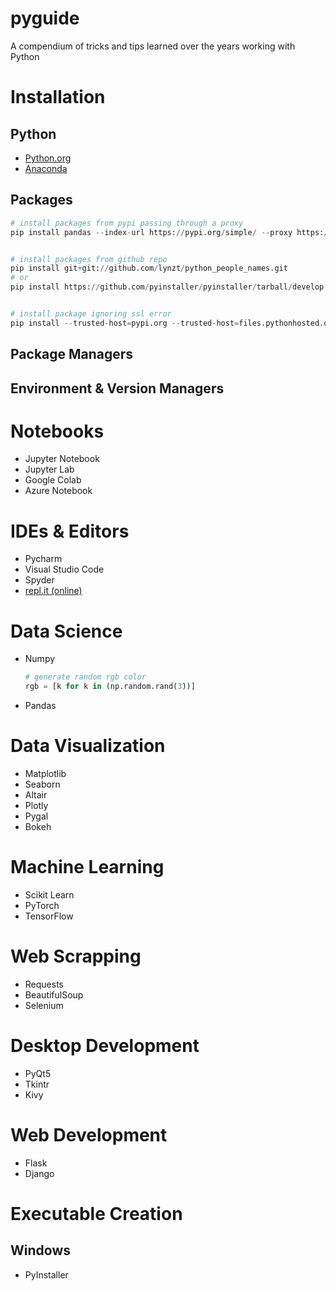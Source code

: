 # pyguide
A compendium of tricks and tips learned over the years working with Python

# Installation
## Python
* [Python.org](https://www.python.org/)
* [Anaconda](https://www.anaconda.com/)

## Packages
```python
# install packages from pypi passing through a proxy
pip install pandas --index-url https://pypi.org/simple/ --proxy https://yourproxy.com:8080


# install packages from github repo
pip install git+git://github.com/lynzt/python_people_names.git
# or
pip install https://github.com/pyinstaller/pyinstaller/tarball/develop


# install package ignoring ssl error
pip install --trusted-host=pypi.org --trusted-host=files.pythonhosted.org jinja2
```

## Package Managers

## Environment & Version Managers

# Notebooks
* Jupyter Notebook
* Jupyter Lab
* Google Colab
* Azure Notebook

# IDEs & Editors
* Pycharm
* Visual Studio Code
* Spyder
* [repl.it (online)](https://repl.it/)


# Data Science
* Numpy
    ```python
    # generate random rgb color
    rgb = [k for k in (np.random.rand(3))]
    ```
* Pandas

# Data Visualization
* Matplotlib
* Seaborn
* Altair
* Plotly
* Pygal
* Bokeh

# Machine Learning
* Scikit Learn
* PyTorch
* TensorFlow

# Web Scrapping
* Requests
* BeautifulSoup
* Selenium

# Desktop  Development
* PyQt5
* Tkintr
* Kivy

# Web Development
* Flask
* Django

# Executable Creation
## Windows
* PyInstaller
